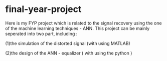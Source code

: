 # final-year-project

Here is my FYP project which is related to the signal recovery using the one of the machine learning techniques - ANN. This project can be mainly seperated into two part, including :

(1)the simulation of the distorted signal (with using MATLAB)

(2)the design of the ANN - equalizer ( with using the python )
